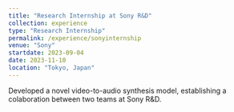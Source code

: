 ```yaml
---
title: "Research Internship at Sony R&D"
collection: experience
type: "Research Internship"
permalink: /experience/sonyinternship
venue: "Sony"
startdate: 2023-09-04
date: 2023-11-10
location: "Tokyo, Japan"
---
```


Developed a novel video-to-audio synthesis model, establishing a colaboration between two teams at Sony R&D.